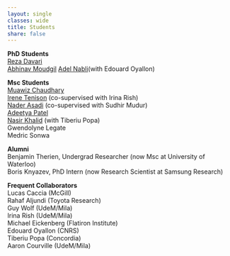```yaml
---
layout: single
classes: wide
title: Students
share: false
---
```



**PhD Students**<br>
[Reza Davari](https://davari.io)<br>
[Abhinav Moudgil](https://amoudgl.github.io/)
[Adel Nabli](https://scholar.google.com/citations?user=bvNfLmMAAAAJ&hl=en)(with Edouard Oyallon)



**Msc Students**<br>
[Muawiz Chaudhary](https://scholar.google.ca/citations?hl=en&user=4Z8ePskAAAAJ)<br>
[Irene Tenison](https://scholar.google.com/citations?user=piW3r38AAAAJ&hl=en) (co-supervised with Irina Rish)<br>
[Nader Asadi](https://naderasadi.github.io/) (co-supervised with Sudhir Mudur)<br>
[Adeetya Patel](https://ca.linkedin.com/in/adeetyap)<br>
[Nasir Khalid](nasir.lol) (with Tiberiu Popa)<br>
Gwendolyne Legate<br>
Medric Sonwa



**Alumni**<br>
Benjamin Therien, Undergrad Researcher (now Msc at University of Waterloo)<br>
Boris Knyazev, PhD Intern (now Research Scientist at Samsung Research)



**Frequent Collaborators**<br>
Lucas Caccia (McGill) <br>
Rahaf Aljundi (Toyota Research)<br>
Guy Wolf (UdeM/Mila)<br>
Irina Rish (UdeM/Mila)<br>
Michael Eickenberg (Flatiron Institute)<br>
Edouard Oyallon (CNRS)<br>
Tiberiu Popa (Concordia)<br>
Aaron Courville (UdeM/Mila)



